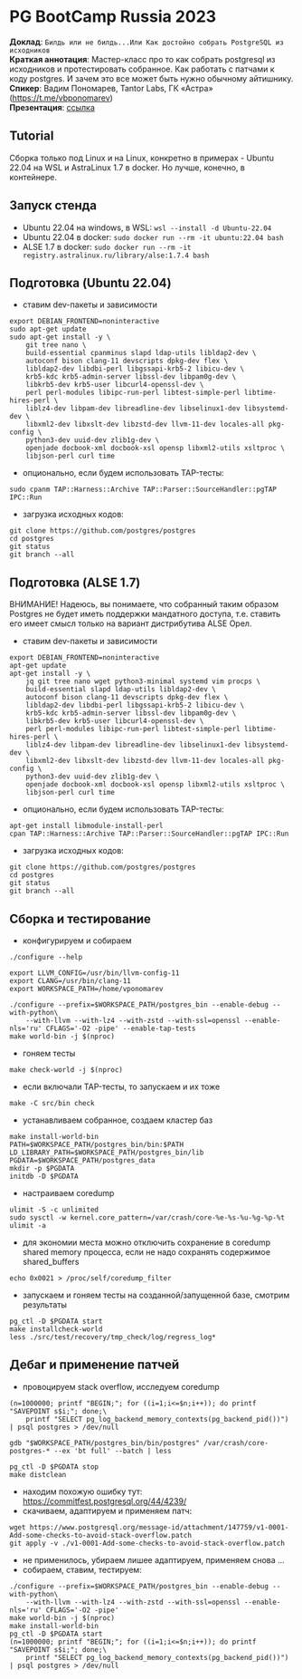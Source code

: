 # PG BootCamp Russia 2023

**Доклад**: `Билдь или не билдь...Или Как достойно собрать PostgreSQL из исходников`\
**Краткая аннотация**: Мастер-класс про то как собрать postgresql из исходников и  протестировать собранное. Как работать с патчами к коду postgres. И зачем это все может быть нужно обычному айтишнику.\
**Спикер**: Вадим Пономарев, Tantor Labs, ГК «Астра» (https://t.me/vbponomarev)<br>
**Презентация**: [ссылка](https://docs.google.com/presentation/d/1Y8reNmlylI9s2TvBDErEwdWkel9LDhfq/edit?usp=sharing&ouid=110533282330244212380&rtpof=true&sd=true)<br>

## Tutorial
Сборка только под Linux и на Linux, конкретно в примерах - Ubuntu 22.04 на WSL и AstraLinux 1.7 в docker. Но лучше, конечно, в контейнере.

## Запуск стенда
 - Ubuntu 22.04 на windows, в WSL: `wsl --install -d Ubuntu-22.04`
 - Ubuntu 22.04 в docker: `sudo docker run --rm -it ubuntu:22.04 bash`
 - ALSE 1.7 в docker: `sudo docker run --rm -it registry.astralinux.ru/library/alse:1.7.4 bash`

## Подготовка (Ubuntu 22.04)
 - ставим dev-пакеты и зависимости
```
export DEBIAN_FRONTEND=noninteractive
sudo apt-get update
sudo apt-get install -y \
	git tree nano \
	build-essential cpanminus slapd ldap-utils libldap2-dev \
	autoconf bison clang-11 devscripts dpkg-dev flex \
	libldap2-dev libdbi-perl libgssapi-krb5-2 libicu-dev \
	krb5-kdc krb5-admin-server libssl-dev libpam0g-dev \
	libkrb5-dev krb5-user libcurl4-openssl-dev \
	perl perl-modules libipc-run-perl libtest-simple-perl libtime-hires-perl \
	liblz4-dev libpam-dev libreadline-dev libselinux1-dev libsystemd-dev \
	libxml2-dev libxslt-dev libzstd-dev llvm-11-dev locales-all pkg-config \
	python3-dev uuid-dev zlib1g-dev \
    openjade docbook-xml docbook-xsl opensp libxml2-utils xsltproc \
    libjson-perl curl time
```

 - опционально, если будем использовать TAP-тесты:
```
sudo cpanm TAP::Harness::Archive TAP::Parser::SourceHandler::pgTAP IPC::Run
```
 - загрузка исходных кодов:
```
git clone https://github.com/postgres/postgres 
cd postgres
git status
git branch --all
```

## Подготовка (ALSE 1.7)
ВНИМАНИЕ! Надеюсь, вы понимаете, что собранный таким образом Postgres не будет иметь поддержки мандатного доступа, т.е. ставить его имеет смысл только на вариант дистрибутива ALSE Орел. 
 - ставим dev-пакеты и зависимости
```
export DEBIAN_FRONTEND=noninteractive
apt-get update
apt-get install -y \
    jq git tree nano wget python3-minimal systemd vim procps \
    build-essential slapd ldap-utils libldap2-dev \
    autoconf bison clang-11 devscripts dpkg-dev flex \
    libldap2-dev libdbi-perl libgssapi-krb5-2 libicu-dev \
    krb5-kdc krb5-admin-server libssl-dev libpam0g-dev \
    libkrb5-dev krb5-user libcurl4-openssl-dev \
    perl perl-modules libipc-run-perl libtest-simple-perl libtime-hires-perl \
    liblz4-dev libpam-dev libreadline-dev libselinux1-dev libsystemd-dev \
    libxml2-dev libxslt-dev libzstd-dev llvm-11-dev locales-all pkg-config \
    python3-dev uuid-dev zlib1g-dev \
    openjade docbook-xml docbook-xsl opensp libxml2-utils xsltproc \
    libjson-perl curl time
```

 - опционально, если будем использовать TAP-тесты:
```
apt-get install libmodule-install-perl
cpan TAP::Harness::Archive TAP::Parser::SourceHandler::pgTAP IPC::Run
```
 - загрузка исходных кодов:
```
git clone https://github.com/postgres/postgres 
cd postgres
git status
git branch --all
```

## Сборка и тестирование
 - конфигурируем и собираем
```
./configure --help

export LLVM_CONFIG=/usr/bin/llvm-config-11
export CLANG=/usr/bin/clang-11
export WORKSPACE_PATH=/home/vponomarev

./configure --prefix=$WORKSPACE_PATH/postgres_bin --enable-debug --with-python\
	--with-llvm --with-lz4 --with-zstd --with-ssl=openssl --enable-nls='ru' CFLAGS='-O2 -pipe' --enable-tap-tests
make world-bin -j $(nproc)
```
 - гоняем тесты
```
make check-world -j $(nproc)
```
 - если включали TAP-тесты, то запускаем и их тоже
```
make -C src/bin check
```
 - устанавливаем собранное, создаем кластер баз
```
make install-world-bin
PATH=$WORKSPACE_PATH/postgres_bin/bin:$PATH
LD_LIBRARY_PATH=$WORKSPACE_PATH/postgres_bin/lib
PGDATA=$WORKSPACE_PATH/postgres_data
mkdir -p $PGDATA
initdb -D $PGDATA
```
 - настраиваем coredump
```
ulimit -S -c unlimited
sudo sysctl -w kernel.core_pattern=/var/crash/core-%e-%s-%u-%g-%p-%t
ulimit -a
```
 - для экономии места можно отключить сохранение в coredump shared memory процесса, если не надо сохранять содержимое shared_buffers
```
echo 0x0021 > /proc/self/coredump_filter
```
 - запускаем и гоняем тесты на созданной/запущенной базе, смотрим результаты
```
pg_ctl -D $PGDATA start
make installcheck-world
less ./src/test/recovery/tmp_check/log/regress_log*
```

## Дебаг и применение патчей
 - провоцируем stack overflow, исследуем coredump
```
(n=1000000; printf "BEGIN;"; for ((i=1;i<=$n;i++)); do printf "SAVEPOINT s$i;"; done;\
	printf "SELECT pg_log_backend_memory_contexts(pg_backend_pid())") | psql postgres > /dev/null

gdb "$WORKSPACE_PATH/postgres_bin/bin/postgres" /var/crash/core-postgres-* --ex 'bt full' --batch | less

pg_ctl -D $PGDATA stop
make distclean
```
 - находим похожую ошибку тут: https://commitfest.postgresql.org/44/4239/
 - скачиваем, адаптируем и применяем патч:
```
wget https://www.postgresql.org/message-id/attachment/147759/v1-0001-Add-some-checks-to-avoid-stack-overflow.patch
git apply -v ./v1-0001-Add-some-checks-to-avoid-stack-overflow.patch
```
 - не применилось, убираем лишее адаптируем, применяем снова
...
 - собираем, ставим, тестируем:
```
./configure --prefix=$WORKSPACE_PATH/postgres_bin --enable-debug --with-python\
	--with-llvm --with-lz4 --with-zstd --with-ssl=openssl --enable-nls='ru' CFLAGS='-O2 -pipe'
make world-bin -j $(nproc)
make install-world-bin
pg_ctl -D $PGDATA start
(n=1000000; printf "BEGIN;"; for ((i=1;i<=$n;i++)); do printf "SAVEPOINT s$i;"; done;\
	printf "SELECT pg_log_backend_memory_contexts(pg_backend_pid())") | psql postgres > /dev/null
```
